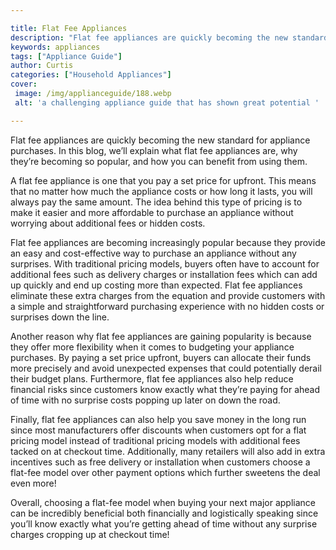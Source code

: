 ```yaml
---

title: Flat Fee Appliances
description: "Flat fee appliances are quickly becoming the new standard for appliance purchases. In this blog, we’ll explain what flat fee appli...get the full scoop"
keywords: appliances
tags: ["Appliance Guide"]
author: Curtis
categories: ["Household Appliances"]
cover: 
 image: /img/applianceguide/188.webp
 alt: 'a challenging appliance guide that has shown great potential '

---
```


Flat fee appliances are quickly becoming the new standard for appliance purchases. In this blog, we’ll explain what flat fee appliances are, why they’re becoming so popular, and how you can benefit from using them. 

A flat fee appliance is one that you pay a set price for upfront. This means that no matter how much the appliance costs or how long it lasts, you will always pay the same amount. The idea behind this type of pricing is to make it easier and more affordable to purchase an appliance without worrying about additional fees or hidden costs. 

Flat fee appliances are becoming increasingly popular because they provide an easy and cost-effective way to purchase an appliance without any surprises. With traditional pricing models, buyers often have to account for additional fees such as delivery charges or installation fees which can add up quickly and end up costing more than expected. Flat fee appliances eliminate these extra charges from the equation and provide customers with a simple and straightforward purchasing experience with no hidden costs or surprises down the line. 

Another reason why flat fee appliances are gaining popularity is because they offer more flexibility when it comes to budgeting your appliance purchases. By paying a set price upfront, buyers can allocate their funds more precisely and avoid unexpected expenses that could potentially derail their budget plans. Furthermore, flat fee appliances also help reduce financial risks since customers know exactly what they’re paying for ahead of time with no surprise costs popping up later on down the road. 

Finally, flat fee appliances can also help you save money in the long run since most manufacturers offer discounts when customers opt for a flat pricing model instead of traditional pricing models with additional fees tacked on at checkout time. Additionally, many retailers will also add in extra incentives such as free delivery or installation when customers choose a flat-fee model over other payment options which further sweetens the deal even more! 

Overall, choosing a flat-fee model when buying your next major appliance can be incredibly beneficial both financially and logistically speaking since you’ll know exactly what you’re getting ahead of time without any surprise charges cropping up at checkout time!
